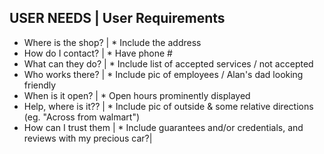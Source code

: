 USER NEEDS           |      User Requirements
------------------------------------------------
* Where is the shop?   |  * Include the address
* How do I contact?    |  * Have phone #
* What can they do?    |  * Include list of accepted services / not accepted
* Who works there?     |  * Include pic of employees / Alan's dad looking friendly
* When is it open?     |  * Open hours prominently displayed
* Help, where is it??  |  * Include pic of outside & some relative directions (eg. "Across from walmart")
* How can I trust them |  * Include guarantees and/or credentials, and reviews
  with my precious car?|
